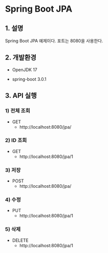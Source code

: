 # Spring Boot JPA

## 1. 설명
Spring Boot JPA 예제이다. 포트는 8080을 사용한다.

## 2. 개발환경

* OpenJDK 17

* spring-boot 3.0.1

## 3. API 실행

### 1) 전체 조회

* GET
  - http://localhost:8080/jpa/

### 2) ID 조회

* GET
  - http://localhost:8080/jpa/1

### 3) 저장

* POST
  - http://localhost:8080/jpa/

### 4) 수정

* PUT
  - http://localhost:8080/jpa/1

### 5) 삭제

* DELETE
  - http://localhost:8080/jpa/1

